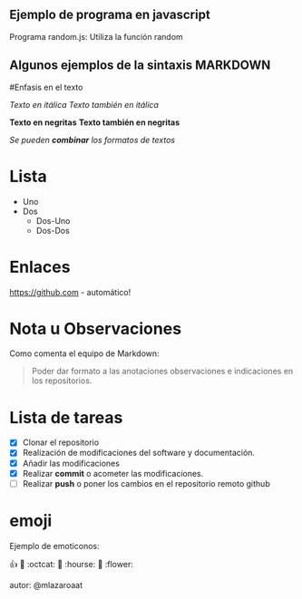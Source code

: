 
## Ejemplo de programa en javascript


Programa random.js: Utiliza la función random

## Algunos ejemplos de la sintaxis MARKDOWN

#Enfasis en el texto

*Texto en itálica*
_Texto también en itálica_

**Texto en negritas**
__Texto también en negritas__
   
*Se pueden **combinar** los formatos de textos*

# Lista

* Uno
* Dos
   * Dos-Uno
   * Dos-Dos
 
# Enlaces

https://github.com - automático!

# Nota u Observaciones
   
Como comenta el equipo de Markdown:
   
> Poder dar formato a las anotaciones
> observaciones e indicaciones en los 
> repositorios.

# Lista de tareas

- [x] Clonar el repositorio
- [x] Realización de modificaciones del software y documentación.
- [x] Añadir las modificaciones
- [x] Realizar  **commit** o acometer las modificaciones.
- [ ] Realizar **push** o poner los cambios en el repositorio remoto github
      
# emoji

Ejemplo de emoticonos:

:+1: :car: :octcat: :camel: :hourse: :metal: :flower:

autor: @mlazaroaat
